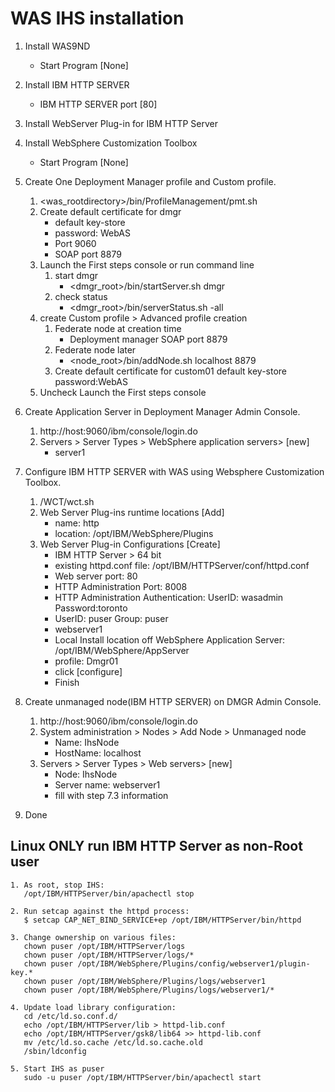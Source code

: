 # WAS IHS installation

1. Install WAS9ND
    * Start Program [None]

2. Install IBM HTTP SERVER
    * IBM HTTP SERVER port [80]

3. Install WebServer Plug-in for IBM HTTP Server

4. Install WebSphere Customization Toolbox
    * Start Program [None]

5. Create One Deployment Manager profile and Custom profile.
    1. <was_rootdirectory>/bin/ProfileManagement/pmt.sh
    2. Create default certificate for dmgr
       * default key-store
       * password: WebAS
       * Port 9060
       * SOAP port 8879
    3. Launch the First steps console or run command line
        1. start dmgr
            * <dmgr_root>/bin/startServer.sh dmgr
        2. check status
            * <dmgr_root>/bin/serverStatus.sh -all
    4. create Custom profile > Advanced profile creation
        1. Federate node at creation time
            * Deployment manager SOAP port 8879
        2. Federate node later
            * <node_root>/bin/addNode.sh localhost 8879
        3. Create default certificate for custom01 default key-store password:WebAS
    5. Uncheck Launch the First steps console

6. Create Application Server in Deployment Manager Admin Console.
    1. http://host:9060/ibm/console/login.do
    2. Servers > Server Types > WebSphere application servers> [new]
        * server1

7. Configure IBM HTTP SERVER with WAS using Websphere Customization Toolbox.
    1. <toolbox>/WCT/wct.sh
    2. Web Server Plug-ins runtime locations [Add]
        * name: http
        * location: /opt/IBM/WebSphere/Plugins
    3. Web Server Plug-in Configurations [Create]
        * IBM HTTP Server > 64 bit
        * existing httpd.conf file: /opt/IBM/HTTPServer/conf/httpd.conf
        * Web server port: 80
        * HTTP Administration Port: 8008
        * HTTP Administration Authentication: UserID: wasadmin Password:toronto
        * UserID: puser Group: puser
        * webserver1
        * Local Install location off WebSphere Application Server: /opt/IBM/WebSphere/AppServer
        * profile: Dmgr01
        * click [configure]
        * Finish

8. Create unmanaged node(IBM HTTP SERVER) on DMGR Admin Console.
    1. http://host:9060/ibm/console/login.do
    2. System administration > Nodes > Add Node > Unmanaged node 
        * Name: IhsNode
        * HostName: localhost
    3. Servers > Server Types > Web servers> [new]
        * Node: IhsNode
        * Server name: webserver1
        * fill with step 7.3 information

9. Done

## Linux ONLY run IBM HTTP Server as non-Root user

    1. As root, stop IHS:
       /opt/IBM/HTTPServer/bin/apachectl stop

    2. Run setcap against the httpd process:
       $ setcap CAP_NET_BIND_SERVICE+ep /opt/IBM/HTTPServer/bin/httpd

    3. Change ownership on various files:
       chown puser /opt/IBM/HTTPServer/logs
       chown puser /opt/IBM/HTTPServer/logs/*
       chown puser /opt/IBM/WebSphere/Plugins/config/webserver1/plugin-key.*
       chown puser /opt/IBM/WebSphere/Plugins/logs/webserver1
       chown puser /opt/IBM/WebSphere/Plugins/logs/webserver1/*

    4. Update load library configuration:
       cd /etc/ld.so.conf.d/
       echo /opt/IBM/HTTPServer/lib > httpd-lib.conf
       echo /opt/IBM/HTTPServer/gsk8/lib64 >> httpd-lib.conf
       mv /etc/ld.so.cache /etc/ld.so.cache.old
       /sbin/ldconfig

    5. Start IHS as puser
       sudo -u puser /opt/IBM/HTTPServer/bin/apachectl start